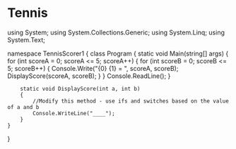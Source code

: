 # Tennis
using System;
using System.Collections.Generic;
using System.Linq;
using System.Text;

namespace TennisScorer1
{
    class Program
    {
        static void Main(string[] args)
        {
            for (int scoreA = 0; scoreA <= 5; scoreA++)
            {
                for (int scoreB = 0; scoreB <= 5; scoreB++)
                {
                    Console.Write("{0} {1} = ", scoreA, scoreB);
                    DisplayScore(scoreA, scoreB);
                }
            }
            Console.ReadLine();
        }

        static void DisplayScore(int a, int b)
        {
            //Modify this method - use ifs and switches based on the value of a and b
            Console.WriteLine("____");
        }
    }
}
